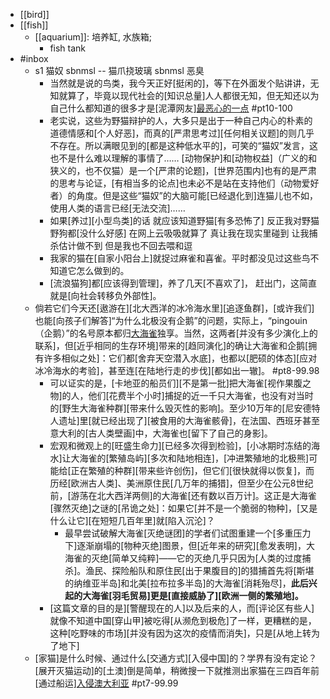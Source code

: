 - [[bird]]
- [[fish]]
    - [[aquarium]]: 培养缸, 水族箱;
        - fish tank
- #inbox
    - s1 猫奴 sbnmsl -- 猫爪挠玻璃 sbnmsl 恶臭
        - 当然就是说的鸟类，我今天正好[挺闲的]，等下在外面发个贴讲讲，无知就算了，毕竟以现代社会的[知识总量]人人都很无知，但无知还以为自己什么都知道的很多才是[泥潭网友][最恶心的一点](https://bbs.saraba1st.com/2b/thread-1979402-9-1.html) #pt10-100
        - 老实说，这些为野猫辩护的人，大多只是出于一种自己内心的朴素的道德情感和[个人好恶]，而真的[严肃思考过][任何相关议题]的则几乎不存在。所以满眼见到的[都是这种低水平的]，可笑的“猫奴”发言，这也不是什么难以理解的事情了……
[动物保护]和[动物权益]（广义的和狭义的，也不仅猫）是一个[严肃的论题]，[世界范围内]也有的是严肃的思考与论证，[有相当多的论点]也未必不是站在支持他们（动物爱好者）的角度。但是这些“猫奴”的大脑可能[已经退化到]连猫儿也不如，使用人类的语言已经[无法交流]……
        - 如果[养过][小型鸟类]的话 就应该知道野猫[有多恐怖了] 反正我对野猫野狗都[没什么好感] 在网上云吸吸就算了 真让我在现实里碰到 让我捕杀估计做不到 但是我也不回去喂和逗
        - 我家的猫在[自家小阳台上]就捉过麻雀和喜雀。平时都没见过这些鸟不知道它怎么做到的。
        - [流浪猫狗]都[应该得到管理]，养了几天[不喜欢了]，
赶出门，这简直就是[向社会转移负外部性]。
    - 倘若它们今天还[遨游在][北大西洋的冰冷海水里][追逐鱼群]，[或许我们]也能[向孩子们解答]“为什么北极没有企鹅”的问题，实际上，“pingouin（企鹅）”的名号原本都归[大海雀](https://zhuanlan.zhihu.com/p/377466764)独享。当然，这两者[并没有多少演化上的联系]，但[近乎相同的生存环境]带来的[趋同演化]的确让大海雀和企鹅[拥有许多相似之处]：它们都[舍弃天空潜入水底]，也都以[肥硕的体态][应对冰冷海水的考验]，甚至连[在陆地行走的步伐][都如出一辙]。 #pt8-99.98
        - 可以证实的是，[卡地亚的船员们][不是第一批]把大海雀[视作果腹之物]的人，他们[花费半个小时]捕捉的近一千只大海雀，也没有对当时的[野生大海雀种群][带来什么毁灭性的影响]。至少10万年的[尼安德特人遗址]里[就已经出现了][被食用的大海雀骸骨]，在法国、西班牙甚至意大利的[古人类壁画]中，大海雀也[留下了自己的身影]。
        - 宏观和微观上的[旺盛生命力][已经多次得到检验]，[小冰期时冻结的海水]让大海雀的[繁殖岛屿][多次和陆地相连]，[冲进繁殖地的北极熊]可能给[正在繁殖的种群][带来些许创伤]，但它们[很快就得以恢复]，而历经[欧洲古人类]、美洲原住民[几万年的捕猎]，但至少在公元8世纪前，[游荡在北大西洋两侧]的大海雀[还有数以百万计]。这正是大海雀[骤然灭绝]之谜的[吊诡之处]：如果它[并不是一个脆弱的物种]，[又是什么让它][在短短几百年里]就[陷入沉沦]？
            - 最早尝试破解大海雀[灭绝谜团]的学者们试图重建一个[多重压力下]逐渐崩塌的[物种灭绝]图景，但[近年来的研究][愈发表明]，大海雀的灭绝[简单又纯粹]——它的灭绝几乎只因为[人类的过度捕杀]。渔民、探险船队和原住民[出于果腹目的]的猎捕首先将[斯堪的纳维亚半岛]和北美[拉布拉多半岛]的大海雀[消耗殆尽]，__此后兴起的大海雀[羽毛贸易]更是[直接威胁了][欧洲一侧的繁殖地]。__
        - [这篇文章的目的是][警醒现在的人]以及后来的人，而[评论区有些人]就像不知道中国[穿山甲]被吃得[从濒危到极危]了一样，更糟糕的是，这种[吃野味的市场][并没有因为这次的疫情而消失]，只是[从地上转为了地下]
    - [家猫]是什么时候、通过什么[交通方式][入侵中国]的？学界有没有定论？
[展开灭猫运动]的[土澳]倒是简单，稍微搜一下就推测出家猫在三四百年前[通过船运][入侵澳大利亚](https://bbs.saraba1st.com/2b/thread-2022239-2-1.html) #pt7-99.99
